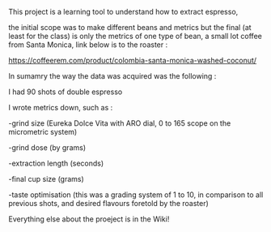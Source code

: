 This project is a learning tool to understand how to extract espresso,

the initial scope was to make different beans and metrics but the final (at least for the class) is only the metrics of one type of
bean, a small lot coffee from Santa Monica, link below is to the roaster :

https://coffeerem.com/product/colombia-santa-monica-washed-coconut/

In sumamry the way the data was acquired was the following :

I had 90 shots of double espresso

I wrote metrics down, such as :

-grind size (Eureka Dolce Vita with ARO dial, 0 to 165 scope on the micrometric system)

-grind dose (by grams)

-extraction length (seconds)

-final cup size (grams)

-taste optimisation (this was a grading system of 1 to 10, in comparison to all previous shots, and desired flavours foretold by the roaster)


Everything else about the proeject is in the Wiki!
